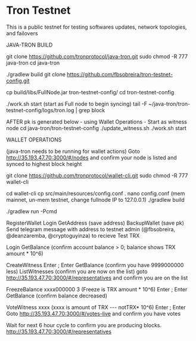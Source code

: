 # Tron Testnet 
This is a public testnet for testing softwares updates, network topologies, and failovers

JAVA-TRON BUILD

git clone https://github.com/tronprotocol/java-tron.git
sudo chmod -R 777 java-tron
cd java-tron

./gradlew build
git clone https://github.com/fbsobreira/tron-testnet-config.git

cp build/libs/FullNode.jar tron-testnet-config/
cd tron-testnet-config

./work.sh start  (start as Full node to begin syncing)
tail -F ~/java-tron/tron-testnet-config/logs/tron.log | grep block

AFTER pk is generated below - using Wallet Operations - Start as witness node
cd java-tron/tron-testnet-config
./update_witness.sh 	<Enter your node private key>
./work.sh start


WALLET OPERATIONS

(java-tron needs to be running for wallet actions)
Goto http://35.193.47.70:3000/#/nodes and confirm your node is listed and synced to highest block height

git clone https://github.com/tronprotocol/wallet-cli.git
sudo chmod -R 777 wallet-cli

cd wallet-cli
cp src/main/resources/config.conf .
nano config.conf  (mem mainnet, un-mem testnet, change fullnode IP to 127.0.0.1)
./gradlew build

./gradlew run -Pcmd

RegisterWallet <enter pw of choice>
Login <pw>
GetAddress    (save address)
BackupWallet  (save pk)
Send telegram message with address to testnet admin (@fbsobreira, @deanzaremba, @cryptoguyinza) to recieve Test TRX

Login
GetBalance (confirm account balance > 0; balance shows TRX amount * 10^6)

CreateWitness  <web url of choice>
Enter <y>;   Enter <password>
GetBalance  (confirm you have 9999000000 less)
ListWitnesses  (confirm you are now on the list)
goto http://35.193.47.70:3000/#/representatives and confirm you are on the list

FreezeBalance xxxx000000 3   (Freeze is TRX amount * 10^6)
Enter <y>;   Enter <password>
GetBalance  (confirm balance decreased)

VoteWitness <account address> xxxx  (xxxx is amount of TRX --- notTRX* 10^6)
Enter <y>;   Enter <password>
Goto http://35.193.47.70:3000/#/votes-live and confirm you have votes


Wait for next 6 hour cycle to confirm you are producing blocks.
http://35.193.47.70:3000/#/representatives
